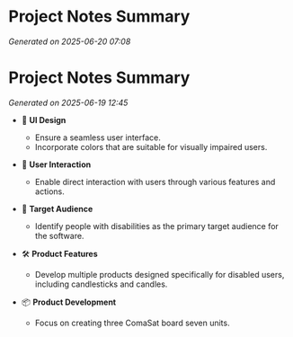 # Project Notes Summary

*Generated on 2025-06-20 07:08*

# Project Notes Summary

*Generated on 2025-06-19 12:45*

- 🎨 **UI Design**
  - Ensure a seamless user interface.
  - Incorporate colors that are suitable for visually impaired users.

- 👥 **User Interaction**
  - Enable direct interaction with users through various features and actions.

- 🎯 **Target Audience**
  - Identify people with disabilities as the primary target audience for the software.

- 🛠️ **Product Features**
  - Develop multiple products designed specifically for disabled users, including candlesticks and candles.

- 📦 **Product Development**
  - Focus on creating three ComaSat board seven units.
